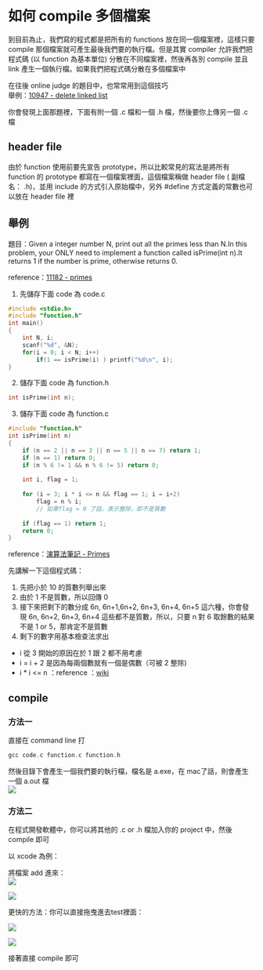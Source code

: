 # 如何 compile 多個檔案
到目前為止，我們寫的程式都是把所有的 functions 放在同一個檔案裡，這樣只要 compile 那個檔案就可產生最後我們要的執行檔。但是其實 compiler 允許我們把程式碼 (以 function 為基本單位) 分散在不同檔案裡，然後再各別 compile 並且 link 產生一個執行檔。如果我們把程式碼分散在多個檔案中  

在往後 online judge 的題目中，也常常用到這個技巧  
舉例：[10947 - delete linked list](http://acm.cs.nthu.edu.tw/problem/10947/)  

你會發現上面那題裡，下面有附一個 .c 檔和一個 .h 檔，然後要你上傳另一個 .c 檔  

## header file

由於 function 使用前要先宣告 prototype，所以比較常見的寫法是將所有 function 的 prototype 都寫在一個檔案裡面，這個檔案稱做 header file ( 副檔名： .h)，並用 include 的方式引入原始檔中，另外 #define 方式定義的常數也可以放在 header file 裡  


## 舉例

題目：Given a integer number N, print out all the primes less than N.In this problem, your ONLY need to implement a function called isPrime(int n).It returns 1 if the number is prime, otherwise returns 0.  
  
reference：[11182 - primes](http://acm.cs.nthu.edu.tw/problem/11182/)  

1. 先儲存下面 code 為 code.c

```c
#include <stdio.h>
#include "function.h"
int main()
{
	int N, i;
	scanf("%d", &N);
	for(i = 0; i < N; i++)
		if(1 == isPrime(i) ) printf("%d\n", i);
}
```

2. 儲存下面 code 為 function.h

```c
int isPrime(int n);
```

3. 儲存下面 code 為 function.c

```c
#include "function.h"
int isPrime(int n)
{
    if (n == 2 || n == 3 || n == 5 || n == 7) return 1;
    if (n == 1) return 0;
    if (n % 6 != 1 && n % 6 != 5) return 0;
    
    int i, flag = 1;
    
    for (i = 3; i * i <= n && flag == 1; i = i+2) 
        flag = n % i; 
        // 如果flag = 0 了話，表示整除，即不是質數
        
    if (flag == 1) return 1;
    return 0;
}
```

reference：[演算法筆記 - Primes](http://www.csie.ntnu.edu.tw/~u91029/Prime.html)  

先講解一下這個程式碼：  
1. 先把小於 10 的質數列舉出來  
2. 由於 1 不是質數，所以回傳 0  
3. 接下來把剩下的數分成 6n, 6n+1,6n+2, 6n+3, 6n+4, 6n+5 這六種，你會發現 6n, 6n+2, 6n+3, 6n+4 這些都不是質數，所以，只要 n 對 6 取餘數的結果不是 1 or 5，那肯定不是質數  
4. 剩下的數字用基本檢查法求出  
  
- i 從 3 開始的原因在於 1 跟 2 都不用考慮  
- i = i + 2 是因為每兩個數就有一個是偶數（可被 2 整除)  
- i * i <= n ：reference ：[wiki](https://zh.wikipedia.org/wiki/素性测试)  


## compile
### 方法一
直接在 command line 打

```c
gcc code.c function.c function.h
```
然後目錄下會產生一個我們要的執行檔，檔名是 a.exe，在 mac了話，則會產生一個 a.out 檔  
![](https://i.imgur.com/RYp1bOW.png)  

### 方法二
在程式開發軟體中，你可以將其他的 .c or .h 檔加入你的 project 中，然後compile 即可  

以 xcode 為例：  
  
將檔案 add 進來：  
![](https://i.imgur.com/qWnGlUs.png)  

![](https://i.imgur.com/n8SOL8u.png)  

更快的方法：你可以直接拖曳進去test裡面：  

![](https://i.imgur.com/Hg7hs47.png)  

![](https://i.imgur.com/c0EcqHX.png)  

接著直接 compile 即可  

